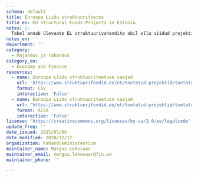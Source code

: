 ```yaml
---
schema: default
title: Euroopa Liidu struktuuritoetus
title_en: EU Structural Funds Projects in Estonia
notes: |-
  Tabel annab ülevaate EL struktuurivahendite abil ellu viidud projektidest. Andmed pärinevad EL struktuuritoetuste riiklikust registrist. Andmed saadaval: <a href="https://www.struktuurifondid.ee/et/toetatud-projektid/toetatud-projektid">https://www.struktuurifondid.ee/et/toetatud-projektid/toetatud-projektid</a>.
notes_en: ''
department: ''
category:
  - Majandus ja rahandus
category_en:
  - Economy and Finance
resources:
  - name: Euroopa Liidu struktuuritoetuse saajad
    url: 'https://www.struktuurifondid.ee/et/toetatud-projektid/toetatud_projektid.csv'
    format: CSV
    interactive: 'False'
  - name: Euroopa Liidu struktuuritoetuse saajad
    url: 'https://www.struktuurifondid.ee/et/toetatud-projektid/toetatud_projektid.xlsx'
    format: XLSX
    interactive: 'False'
license: 'https://creativecommons.org/licenses/by-sa/3.0/ee/legalcode'
update_freq: ''
date_issued: 2015/05/06
date_modified: 2020/12/17
organization: Rahandusministeerium
maintainer_name: Margus Lehesaar
maintainer_email: margus.lehesaar@fin.ee
maintainer_phone: ''

---
```

